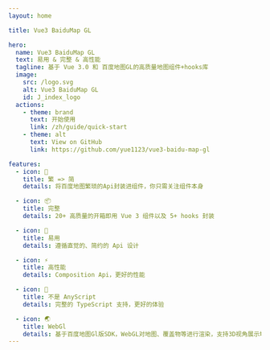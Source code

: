 ```yaml
---
layout: home

title: Vue3 BaiduMap GL

hero:
  name: Vue3 BaiduMap GL
  text: 易用 & 完整 & 高性能
  tagline: 基于 Vue 3.0 和 百度地图GL的高质量地图组件+hooks库
  image:
    src: /logo.svg
    alt: Vue3 BaiduMap GL
    id: J_index_logo
  actions:
    - theme: brand
      text: 开始使用
      link: /zh/guide/quick-start
    - theme: alt
      text: View on GitHub
      link: https://github.com/yue1123/vue3-baidu-map-gl

features:
  - icon: 🚀
    title: 繁 => 简
    details: 将百度地图繁琐的Api封装进组件，你只需关注组件本身

  - icon: 📦
    title: 完整
    details: 20+ 高质量的开箱即用 Vue 3 组件以及 5+ hooks 封装

  - icon: 📐
    title: 易用
    details: 遵循直觉的、简约的 Api 设计

  - icon: ⚡
    title: 高性能
    details: Composition Api，更好的性能

  - icon: 🔨
    title: 不是 AnyScript
    details: 完整的 TypeScript 支持，更好的体验

  - icon: 🌏
    title: WebGl
    details: 基于百度地图Gl版SDK，WebGL对地图、覆盖物等进行渲染，支持3D视角展示地图
---
```


<script>
  import VanillaTilt from 'vanilla-tilt';
  if(typeof window !== 'undefined'){
    window.onload = function () {
      const element = document.getElementById('J_index_logo')
      const div = document.createElement('div')
      const _element = element.cloneNode(true)
      const parent = element.parentNode
      div.classList.add('image-src')
      div.classList.add('index_logo-container')
      div.appendChild(_element)
      _element.classList.remove('image-src')
      element.remove()
      parent.append(div)
      VanillaTilt.init(_element, { reverse: true, transition: true })
    }
  }
</script>

<style>
  .index_logo-container{
    width: 320px;
  }
</style>
